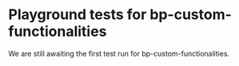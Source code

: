 # Playground tests for bp-custom-functionalities
We are still awaiting the first test run for bp-custom-functionalities.

